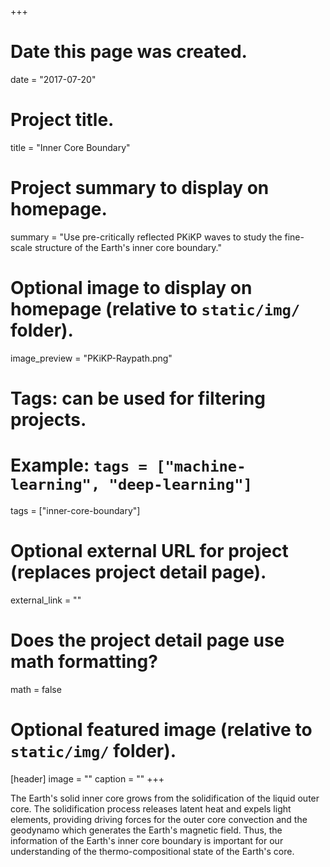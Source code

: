 +++
# Date this page was created.
date = "2017-07-20"

# Project title.
title = "Inner Core Boundary"

# Project summary to display on homepage.
summary = "Use pre-critically reflected PKiKP waves to study the fine-scale structure of the Earth's inner core boundary."

# Optional image to display on homepage (relative to `static/img/` folder).
image_preview = "PKiKP-Raypath.png"

# Tags: can be used for filtering projects.
# Example: `tags = ["machine-learning", "deep-learning"]`
tags = ["inner-core-boundary"]

# Optional external URL for project (replaces project detail page).
external_link = ""

# Does the project detail page use math formatting?
math = false

# Optional featured image (relative to `static/img/` folder).
[header]
image = ""
caption = ""
+++

The Earth's solid inner core grows from the solidification of the liquid
outer core. The solidification process releases latent heat and expels
light elements, providing driving forces for the outer core convection
and the geodynamo which generates the Earth's magnetic field.
Thus, the information of the Earth's inner core boundary is
important for our understanding of the thermo-compositional state of the Earth's core.
